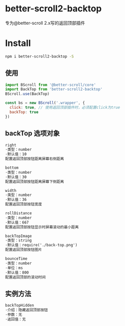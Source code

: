 # better-scroll2-backtop
专为@better-scroll 2.x写的返回顶部插件

# Install
```bash
npm i better-scroll2-backtop -S
```

## 使用
```js
import BScroll from '@better-scroll/core'
import BackTop from 'better-scroll2-backtop'
BScroll.use(BackTop)

const bs = new BScroll('.wrapper', {
  click: true, // 使用返回顶部插件时，必须配置click为true
  backTop: true
})
```

## backTop 选项对象
```html
right
·类型：number
·默认值：10
配置返回顶部按钮距离屏幕右侧距离

bottom
·类型：number
·默认值：30
配置返回顶部按钮距离屏幕下侧距离

width
·类型：number
·默认值：36
配置返回顶部按钮宽度

rollDistance
·类型：number
·默认值：667
配置返回顶部按钮显示时屏幕滚动的最小距离

backTopImage
·类型：string
·默认值：require('./back-top.png')
配置返回顶部按钮图片

bounceTime
·类型：number
·单位：ms
·默认值：800
配置返回顶部的滚动时间
```

## 实例方法

```html
backTopHidden
·介绍：隐藏返回顶部按钮
·参数：无
·返回值：无
```
